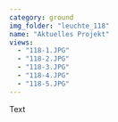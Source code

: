 ```yaml
---
category: ground
img_folder: "leuchte_118"
name: "Aktuelles Projekt"
views:
  - "118-1.JPG"
  - "118-2.JPG"
  - "118-3.JPG"
  - "118-4.JPG"
  - "118-5.JPG"
---
```

Text
